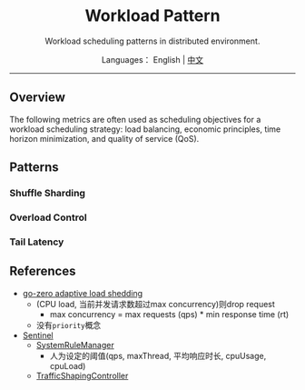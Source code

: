 <h1 align="center">Workload Pattern</h1>

<div align="center">

Workload scheduling patterns in distributed environment.

</div>

<div align="center">

Languages： English | [中文](README.zh-cn.md)
</div>

----

## Overview

The following metrics are often used as scheduling objectives for a workload scheduling strategy: load balancing, economic principles, time horizon minimization, and quality of service (QoS).

## Patterns

### Shuffle Sharding

### Overload Control

### Tail Latency

## References

- [go-zero adaptive load shedding](https://github.com/zeromicro/go-zero/blob/master/core/load/adaptiveshedder.go)
   - (CPU load, 当前并发请求数超过max concurrency)则drop request
      - max concurrency = max requests (qps) * min response time (rt)
   - 没有`priority`概念
- [Sentinel](https://github.com/alibaba/Sentinel/)
   - [SystemRuleManager](https://github.com/alibaba/Sentinel/blob/a524ab3bb3364818e292e1255480d20845e77c89/sentinel-core/src/main/java/com/alibaba/csp/sentinel/slots/system/SystemRuleManager.java#L290)
      - 人为设定的阈值(qps, maxThread, 平均响应时长, cpuUsage, cpuLoad)
   - [TrafficShapingController](https://github.com/alibaba/Sentinel/blob/master/sentinel-core/src/main/java/com/alibaba/csp/sentinel/slots/block/flow/TrafficShapingController.java)
